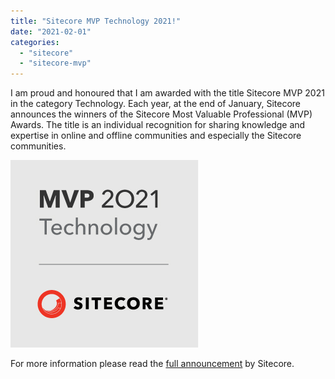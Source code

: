 ```yaml
---
title: "Sitecore MVP Technology 2021!"
date: "2021-02-01"
categories: 
  - "sitecore"
  - "sitecore-mvp"
---
```


I am proud and honoured that I am awarded with the title Sitecore MVP 2021 in the category Technology. Each year, at the end of January, Sitecore announces the winners of the Sitecore Most Valuable Professional (MVP) Awards. The title is an individual recognition for sharing knowledge and expertise in online and offline communities and especially the Sitecore communities.

[![Sitecore MVP Technology 2021](images/Sitecore_MVP_Technology_2021.jpg)](https://www.sitecore.com/mvp)

For more information please read the [full announcement](https://www.sitecore.com/company/news-events/press-releases/2021/01/sitecore-announces-2021-most-valuable-professionals) by Sitecore.
